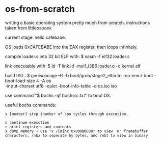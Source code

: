 # os-from-scratch
writing a basic operating system pretty much from scratch. instructions taken from littleosbook


current stage: hello cafebabe. 


  OS loads 0xCAFEBABE into the EAX register, then loops infinitely.
  
  compile loader.s into 32 bit ELF with: $ nasm -f elf32 loader.s

  link executable with: $ ld -T link.ld -melf_i386 loader.o -o kernel.elf
  
  build ISO : 
   $ genisoimage -R -b boot/grub/stage2_eltorito -no-emul-boot -boot-load-size 4 -A os \
      -input-charset utf8 -quiet -boot-info-table -o os.iso iso

  use command "$ bochs -qf bochsrc.txt" to boot OS.
  
  useful bochs commands: 
    
    s [number] step $number of cpu cycles through execution.
    
    c continue execution
    r print registers and contents
    x dump memory - use "x /[n]hx 0x000B8000" to view 'n' framebuffer characters, /nbx to seperate by bytes, and /nbt to view in binary
